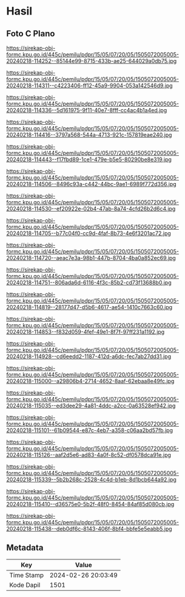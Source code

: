 # Hasil

## Foto C Plano

https://sirekap-obj-formc.kpu.go.id/445c/pemilu/pdpr/15/05/07/20/05/1505072005005-20240218-114252--85144e99-8715-433b-ae25-644029a0db75.jpg

https://sirekap-obj-formc.kpu.go.id/445c/pemilu/pdpr/15/05/07/20/05/1505072005005-20240218-114311--c4223406-ff12-45a9-9904-053a142546d9.jpg

https://sirekap-obj-formc.kpu.go.id/445c/pemilu/pdpr/15/05/07/20/05/1505072005005-20240218-114336--5d161975-9f11-40e7-8fff-cc4ac4b1a4ed.jpg

https://sirekap-obj-formc.kpu.go.id/445c/pemilu/pdpr/15/05/07/20/05/1505072005005-20240218-114416--3797a568-544a-4713-921c-157819eae240.jpg

https://sirekap-obj-formc.kpu.go.id/445c/pemilu/pdpr/15/05/07/20/05/1505072005005-20240218-114443--f17fbd89-1ce1-479e-b5e5-80290be8e319.jpg

https://sirekap-obj-formc.kpu.go.id/445c/pemilu/pdpr/15/05/07/20/05/1505072005005-20240218-114506--8496c93a-c442-44bc-9ae1-6989f772d356.jpg

https://sirekap-obj-formc.kpu.go.id/445c/pemilu/pdpr/15/05/07/20/05/1505072005005-20240218-114530--ef20922e-02b4-47ab-8a74-4cfd26b2d6c4.jpg

https://sirekap-obj-formc.kpu.go.id/445c/pemilu/pdpr/15/05/07/20/05/1505072005005-20240218-114705--b77c04f0-cc9d-4faf-8b73-4e6f3201ac72.jpg

https://sirekap-obj-formc.kpu.go.id/445c/pemilu/pdpr/15/05/07/20/05/1505072005005-20240218-114720--aeac7e3a-98b1-447b-8704-4ba0a852ec69.jpg

https://sirekap-obj-formc.kpu.go.id/445c/pemilu/pdpr/15/05/07/20/05/1505072005005-20240218-114751--806ada6d-6116-4f3c-85b2-cd73f13688b0.jpg

https://sirekap-obj-formc.kpu.go.id/445c/pemilu/pdpr/15/05/07/20/05/1505072005005-20240218-114819--28177d47-d5b6-4617-ae54-1410c7663c60.jpg

https://sirekap-obj-formc.kpu.go.id/445c/pemilu/pdpr/15/05/07/20/05/1505072005005-20240218-114853--f832d059-4fef-49e1-8f7f-97ff231a1192.jpg

https://sirekap-obj-formc.kpu.go.id/445c/pemilu/pdpr/15/05/07/20/05/1505072005005-20240218-114928--cd6eedd2-1187-412d-a6dc-fec7ab27dd31.jpg

https://sirekap-obj-formc.kpu.go.id/445c/pemilu/pdpr/15/05/07/20/05/1505072005005-20240218-115000--a29806b4-2714-4652-8aaf-62ebaa8e49fc.jpg

https://sirekap-obj-formc.kpu.go.id/445c/pemilu/pdpr/15/05/07/20/05/1505072005005-20240218-115035--ed3dee29-4a81-4ddc-a2cc-0a63528ef942.jpg

https://sirekap-obj-formc.kpu.go.id/445c/pemilu/pdpr/15/05/07/20/05/1505072005005-20240218-115101--61b09544-e87c-4eb7-a358-c06aa2bd57fb.jpg

https://sirekap-obj-formc.kpu.go.id/445c/pemilu/pdpr/15/05/07/20/05/1505072005005-20240218-115126--aaf2d5e6-ad83-4a0f-8c52-df0578dca91e.jpg

https://sirekap-obj-formc.kpu.go.id/445c/pemilu/pdpr/15/05/07/20/05/1505072005005-20240218-115339--5b2b268c-2528-4c4d-b1eb-8d1bcb644a92.jpg

https://sirekap-obj-formc.kpu.go.id/445c/pemilu/pdpr/15/05/07/20/05/1505072005005-20240218-115410--d36575e0-5b2f-48f0-8454-84af85d080cb.jpg

https://sirekap-obj-formc.kpu.go.id/445c/pemilu/pdpr/15/05/07/20/05/1505072005005-20240218-115438--deb0df6c-8143-406f-8bf4-bbfe5e5eabb5.jpg


## Metadata

| Key        | Value               |
| ---------- | ------------------- |
| Time Stamp | 2024-02-26 20:03:49 |
| Kode Dapil | 1501                |




